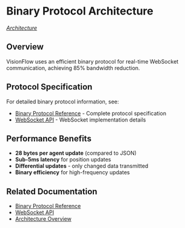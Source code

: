 # Binary Protocol Architecture

*[Architecture](../index.md)*

## Overview

VisionFlow uses an efficient binary protocol for real-time WebSocket communication, achieving 85% bandwidth reduction.

## Protocol Specification

For detailed binary protocol information, see:

- [Binary Protocol Reference](../reference/binary-protocol.md) - Complete protocol specification
- [WebSocket API](../api/websocket.md) - WebSocket implementation details

## Performance Benefits

- **28 bytes per agent update** (compared to JSON)
- **Sub-5ms latency** for position updates
- **Differential updates** - only changed data transmitted
- **Binary efficiency** for high-frequency updates

## Related Documentation

- [Binary Protocol Reference](../reference/binary-protocol.md)
- [WebSocket API](../api/websocket.md)
- [Architecture Overview](./index.md)
